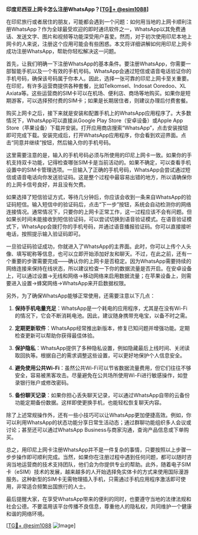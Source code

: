 **印度尼西亚上网卡怎么注册WhatsApp？[[TG💪+ @esim1088](https://t.me/s/esim1088)]**

在印尼旅行或者居住的朋友，可能都会遇到一个问题：如何用当地的上网卡顺利注册WhatsApp？作为全球最受欢迎的即时通讯软件之一，WhatsApp以其免费通话、发送文字、图片和视频等功能深受用户喜爱。然而，对于初次使用印尼本地上网卡的人来说，注册这个应用可能会有些困惑。本文将详细讲解如何用印尼上网卡成功注册WhatsApp，帮助你轻松解决这一问题。

首先，让我们明确一下注册WhatsApp的基本条件。要注册WhatsApp，你需要一部智能手机以及一个有效的手机号码。WhatsApp会通过短信或语音电话验证你的手机号码，确保该号码属于你本人。因此，选择一张可靠的印尼上网卡至关重要。在印尼，有许多运营商提供各种套餐，比如Telkomsel、Indosat Ooredoo、XL Axiata等。这些运营商的SIM卡可以在机场、便利店、商场等地购买。如果你是短期游客，可以选择预付费的SIM卡；如果是长期居住者，则建议办理后付费套餐。

购买上网卡之后，接下来就是安装和配置手机上的WhatsApp应用程序了。大多数情况下，WhatsApp可以直接从Google Play Store（安卓设备）或Apple App Store（苹果设备）下载并安装。打开应用商店搜索“WhatsApp”，点击安装按钮即可完成下载。安装完成后，打开WhatsApp应用程序，你会看到欢迎界面。点击“同意并继续”按钮，然后输入你的手机号码。

这里需要注意的是，输入的手机号码必须与所使用的印尼上网卡一致。如果你的手机支持双卡功能，记得检查哪张SIM卡是当前活动的。如果不确定，可以查看手机设置中的SIM卡管理选项。一旦输入了正确的手机号码，WhatsApp会尝试通过短信或语音电话向你发送验证码。这是整个过程中最容易出错的地方，所以请确保你的上网卡信号良好，并且没有欠费。

如果选择了短信验证方式，等待几分钟后，你应该会收到一条来自WhatsApp的验证码短信。输入短信中的验证码后，点击“下一步”按钮，系统会自动检测你的网络连接情况。通常情况下，只要你的上网卡正常工作，这一过程应该不会有问题。但如果长时间未能接收到短信验证码，可以尝试切换到语音验证模式。在语音验证模式下，WhatsApp会拨打你的手机号码，并通过语音播报验证码。你可以直接接听电话，按照提示输入验证码即可。

一旦验证码验证成功，你就进入了WhatsApp的主界面。此时，你可以上传个人头像、填写昵称等信息，也可以立即开始添加好友和聊天。不过，在此之前，还有一个重要的步骤需要完成——确认你的上网卡是否稳定。因为WhatsApp需要持续的网络连接来保持在线状态，所以建议检查一下你的数据流量是否开启。在安卓设备上，可以通过设置→无线和网络→移动网络来启用数据流量；在苹果设备上，则需要进入设置→蜂窝网络→WhatsApp来开启数据权限。

另外，为了确保WhatsApp能够正常使用，还需要注意以下几点：

1. **保持手机电量充足**：WhatsApp是一个耗电的应用程序，尤其是在没有Wi-Fi的情况下，它会不断消耗电池。因此，建议随身携带充电宝，以备不时之需。
   
2. **定期更新软件**：WhatsApp经常推出新版本，修复已知问题并增强功能。定期检查更新可以帮助你获得最佳体验。
   
3. **保护隐私**：WhatsApp提供了多种隐私设置，例如隐藏最后上线时间、关闭读取回执等。根据自己的需求调整这些设置，可以更好地保护个人信息安全。

4. **避免使用公共Wi-Fi**：虽然公共Wi-Fi可以节省数据流量费用，但它们往往不够安全，容易被黑客攻击。尽量避免在公共场所使用Wi-Fi进行敏感操作，如登录银行账户或修改密码。

5. **备份聊天记录**：如果你担心丢失聊天记录，可以通过WhatsApp自带的云备份功能定期备份数据。这样即使更换手机，也能轻松恢复聊天内容。

除了上述常规操作外，还有一些小技巧可以让WhatsApp更加便捷高效。例如，你可以利用WhatsApp的状态功能分享日常生活动态；通过群聊功能组织多人会议或讨论；甚至还可以通过WhatsApp Business与商家沟通，查询产品信息或下单购买。

总之，用印尼上网卡注册WhatsApp并不是一件复杂的事情，只要按照以上步骤一步步操作即可顺利完成。当然，如果你在注册过程中遇到任何问题，都可以随时咨询当地运营商的技术支持团队，他们会为你提供专业的帮助。此外，随着电子SIM卡（eSIM）技术的发展，越来越多的人开始选择免实体卡的方式来使用国际漫游服务。这种新型的SIM卡无需物理插入手机，只需通过手机应用程序激活即可使用，非常适合频繁出国旅行的人士。

最后提醒大家，在享受WhatsApp带来的便利的同时，也要遵守当地的法律法规和社会公德。不要滥用该平台传播不良信息，尊重他人的隐私权，共同维护一个健康和谐的网络环境。

[[TG💪+ @esim1088](https://t.me/s/esim1088) ![Image](https://i.postimg.cc/4NQfJmqS/Snipaste-2025-05-13-00-14-12.png)]